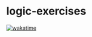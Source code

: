 # logic-exercises

[![wakatime](https://wakatime.com/badge/github/tiagosathler/logic-exercises.svg)](https://wakatime.com/badge/github/tiagosathler/logic-exercises)
